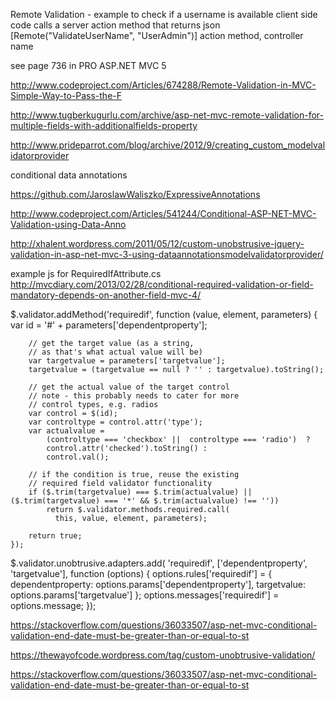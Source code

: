 
Remote Validation - example to check if a username is available
client side code calls a server action method that returns json
[Remote("ValidateUserName", "UserAdmin")] action method, controller name

see page 736 in PRO ASP.NET MVC 5

http://www.codeproject.com/Articles/674288/Remote-Validation-in-MVC-Simple-Way-to-Pass-the-F

http://www.tugberkugurlu.com/archive/asp-net-mvc-remote-validation-for-multiple-fields-with-additionalfields-property


http://www.prideparrot.com/blog/archive/2012/9/creating_custom_modelvalidatorprovider


conditional data annotations

https://github.com/JaroslawWaliszko/ExpressiveAnnotations

http://www.codeproject.com/Articles/541244/Conditional-ASP-NET-MVC-Validation-using-Data-Anno

http://xhalent.wordpress.com/2011/05/12/custom-unobstrusive-jquery-validation-in-asp-net-mvc-3-using-dataannotationsmodelvalidatorprovider/



example js for RequiredIfAttribute.cs
http://mvcdiary.com/2013/02/28/conditional-required-validation-or-field-mandatory-depends-on-another-field-mvc-4/


$.validator.addMethod('requiredif',
    function (value, element, parameters) {
        var id = '#' + parameters['dependentproperty'];

        // get the target value (as a string, 
        // as that's what actual value will be)
        var targetvalue = parameters['targetvalue'];
        targetvalue = (targetvalue == null ? '' : targetvalue).toString();

        // get the actual value of the target control
        // note - this probably needs to cater for more 
        // control types, e.g. radios
        var control = $(id);
        var controltype = control.attr('type');
        var actualvalue =
            (controltype === 'checkbox' ||  controltype === 'radio')  ?
            control.attr('checked').toString() :
            control.val();

        // if the condition is true, reuse the existing 
        // required field validator functionality
        if ($.trim(targetvalue) === $.trim(actualvalue) || ($.trim(targetvalue) === '*' && $.trim(actualvalue) !== ''))
            return $.validator.methods.required.call(
              this, value, element, parameters);

        return true;
    });

$.validator.unobtrusive.adapters.add(
    'requiredif',
    ['dependentproperty', 'targetvalue'],
    function (options) {
        options.rules['requiredif'] = {
            dependentproperty: options.params['dependentproperty'],
            targetvalue: options.params['targetvalue']
        };
        options.messages['requiredif'] = options.message;
    });
	
https://stackoverflow.com/questions/36033507/asp-net-mvc-conditional-validation-end-date-must-be-greater-than-or-equal-to-st
	
https://thewayofcode.wordpress.com/tag/custom-unobtrusive-validation/
	
https://stackoverflow.com/questions/36033507/asp-net-mvc-conditional-validation-end-date-must-be-greater-than-or-equal-to-st
	
	
	
